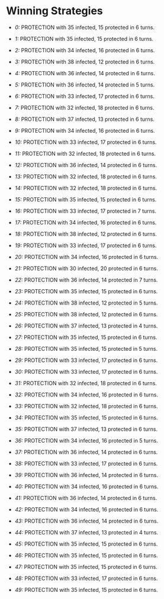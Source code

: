# Winning Strategies

* _0:_ PROTECTION with 35 infected, 15 protected in 6 turns.


* _1:_ PROTECTION with 35 infected, 15 protected in 6 turns.


* _2:_ PROTECTION with 34 infected, 16 protected in 6 turns.


* _3:_ PROTECTION with 38 infected, 12 protected in 6 turns.


* _4:_ PROTECTION with 36 infected, 14 protected in 6 turns.


* _5:_ PROTECTION with 36 infected, 14 protected in 5 turns.


* _6:_ PROTECTION with 33 infected, 17 protected in 6 turns.


* _7:_ PROTECTION with 32 infected, 18 protected in 6 turns.


* _8:_ PROTECTION with 37 infected, 13 protected in 6 turns.


* _9:_ PROTECTION with 34 infected, 16 protected in 6 turns.


* _10:_ PROTECTION with 33 infected, 17 protected in 6 turns.


* _11:_ PROTECTION with 32 infected, 18 protected in 6 turns.


* _12:_ PROTECTION with 36 infected, 14 protected in 6 turns.


* _13:_ PROTECTION with 32 infected, 18 protected in 6 turns.


* _14:_ PROTECTION with 32 infected, 18 protected in 6 turns.


* _15:_ PROTECTION with 35 infected, 15 protected in 6 turns.


* _16:_ PROTECTION with 33 infected, 17 protected in 7 turns.


* _17:_ PROTECTION with 34 infected, 16 protected in 6 turns.


* _18:_ PROTECTION with 38 infected, 12 protected in 6 turns.


* _19:_ PROTECTION with 33 infected, 17 protected in 6 turns.


* _20:_ PROTECTION with 34 infected, 16 protected in 6 turns.


* _21:_ PROTECTION with 30 infected, 20 protected in 6 turns.


* _22:_ PROTECTION with 36 infected, 14 protected in 7 turns.


* _23:_ PROTECTION with 35 infected, 15 protected in 6 turns.


* _24:_ PROTECTION with 38 infected, 12 protected in 5 turns.


* _25:_ PROTECTION with 38 infected, 12 protected in 6 turns.


* _26:_ PROTECTION with 37 infected, 13 protected in 4 turns.


* _27:_ PROTECTION with 35 infected, 15 protected in 6 turns.


* _28:_ PROTECTION with 35 infected, 15 protected in 5 turns.


* _29:_ PROTECTION with 33 infected, 17 protected in 6 turns.


* _30:_ PROTECTION with 33 infected, 17 protected in 6 turns.


* _31:_ PROTECTION with 32 infected, 18 protected in 6 turns.


* _32:_ PROTECTION with 34 infected, 16 protected in 6 turns.


* _33:_ PROTECTION with 32 infected, 18 protected in 6 turns.


* _34:_ PROTECTION with 35 infected, 15 protected in 6 turns.


* _35:_ PROTECTION with 37 infected, 13 protected in 6 turns.


* _36:_ PROTECTION with 34 infected, 16 protected in 5 turns.


* _37:_ PROTECTION with 36 infected, 14 protected in 6 turns.


* _38:_ PROTECTION with 33 infected, 17 protected in 6 turns.


* _39:_ PROTECTION with 36 infected, 14 protected in 6 turns.


* _40:_ PROTECTION with 34 infected, 16 protected in 6 turns.


* _41:_ PROTECTION with 36 infected, 14 protected in 6 turns.


* _42:_ PROTECTION with 34 infected, 16 protected in 6 turns.


* _43:_ PROTECTION with 36 infected, 14 protected in 6 turns.


* _44:_ PROTECTION with 37 infected, 13 protected in 4 turns.


* _45:_ PROTECTION with 35 infected, 15 protected in 6 turns.


* _46:_ PROTECTION with 35 infected, 15 protected in 6 turns.


* _47:_ PROTECTION with 35 infected, 15 protected in 6 turns.


* _48:_ PROTECTION with 33 infected, 17 protected in 6 turns.


* _49:_ PROTECTION with 35 infected, 15 protected in 6 turns.



